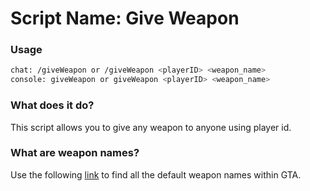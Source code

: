 # Script Name: Give Weapon

### Usage 
```bash 
chat: /giveWeapon or /giveWeapon <playerID> <weapon_name>
console: giveWeapon or giveWeapon <playerID> <weapon_name>
```

### What does it do?
This script allows you to give any weapon to anyone using player id.

### What are weapon names?
Use the following [link](https://www.vespura.com/fivem/weapons/) to find all the default weapon names within GTA.